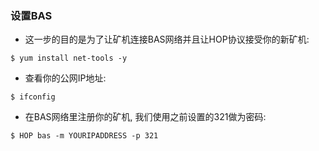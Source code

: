 ### 设置BAS <!-- {docsify-ignore} -->

+ 这一步的目的是为了让矿机连接BAS网络并且让HOP协议接受你的新矿机:

```console
$ yum install net-tools -y
```

+ 查看你的公网IP地址:

```console
$ ifconfig
```


+ 在BAS网络里注册你的矿机, 我们使用之前设置的321做为密码:

```console
$ HOP bas -m YOURIPADDRESS -p 321
```

